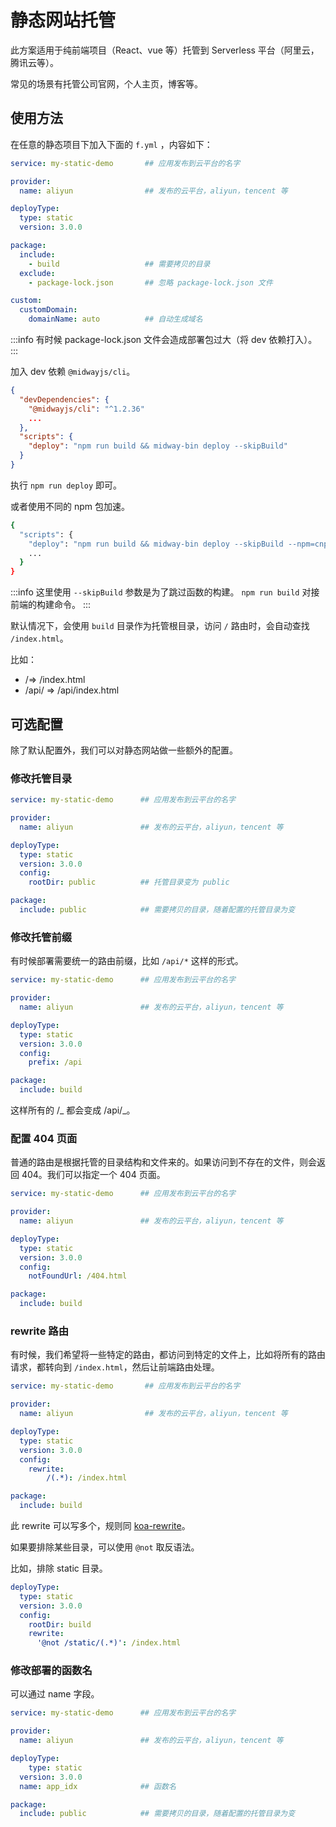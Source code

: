 # 静态网站托管

此方案适用于纯前端项目（React、vue 等）托管到 Serverless 平台（阿里云，腾讯云等）。

常见的场景有托管公司官网，个人主页，博客等。

## 使用方法

在任意的静态项目下加入下面的 `f.yml` ，内容如下：

```yaml
service: my-static-demo       ## 应用发布到云平台的名字

provider:
  name: aliyun                ## 发布的云平台，aliyun，tencent 等

deployType:
  type: static
  version: 3.0.0

package:
  include:
  	- build                   ## 需要拷贝的目录
  exclude:
    - package-lock.json       ## 忽略 package-lock.json 文件

custom:
  customDomain:
    domainName: auto          ## 自动生成域名
```

:::info
有时候 package-lock.json 文件会造成部署包过大（将 dev 依赖打入）。
:::

加入 dev 依赖 `@midwayjs/cli`。

```json
{
  "devDependencies": {
    "@midwayjs/cli": "^1.2.36"
  	...
  },
  "scripts": {
    "deploy": "npm run build && midway-bin deploy --skipBuild"
  }
}
```

执行 `npm run deploy` 即可。

或者使用不同的 npm 包加速。

```bash
{
  "scripts": {
    "deploy": "npm run build && midway-bin deploy --skipBuild --npm=cnpm",
    ...
  }
}
```

:::info
这里使用 `--skipBuild` 参数是为了跳过函数的构建。 `npm run build` 对接前端的构建命令。
:::

默认情况下，会使用 `build` 目录作为托管根目录，访问 `/` 路由时，会自动查找 `/index.html`。

比如：

- /=> /index.html
- /api/ => /api/index.html

## 可选配置

除了默认配置外，我们可以对静态网站做一些额外的配置。

### 修改托管目录

```yaml
service: my-static-demo      ## 应用发布到云平台的名字

provider:
  name: aliyun               ## 发布的云平台，aliyun，tencent 等

deployType:
  type: static
  version: 3.0.0
  config:
  	rootDir: public          ## 托管目录变为 public

package:
  include: public            ## 需要拷贝的目录，随着配置的托管目录为变
```

### 修改托管前缀

有时候部署需要统一的路由前缀，比如 `/api/*` 这样的形式。

```yaml
service: my-static-demo      ## 应用发布到云平台的名字

provider:
  name: aliyun               ## 发布的云平台，aliyun，tencent 等

deployType:
  type: static
  version: 3.0.0
  config:
  	prefix: /api

package:
  include: build
```

这样所有的 /_ 都会变成 /api/_。

### 配置 404 页面

普通的路由是根据托管的目录结构和文件来的。如果访问到不存在的文件，则会返回 404。我们可以指定一个 404 页面。

```yaml
service: my-static-demo      ## 应用发布到云平台的名字

provider:
  name: aliyun               ## 发布的云平台，aliyun，tencent 等

deployType:
  type: static
  version: 3.0.0
  config:
  	notFoundUrl: /404.html

package:
  include: build
```

### rewrite 路由



有时候，我们希望将一些特定的路由，都访问到特定的文件上，比如将所有的路由请求，都转向到 `/index.html`，然后让前端路由处理。

```yaml
service: my-static-demo       ## 应用发布到云平台的名字

provider:
  name: aliyun                ## 发布的云平台，aliyun，tencent 等

deployType:
  type: static
  version: 3.0.0
  config:
  	rewrite:
    	/(.*): /index.html

package:
  include: build
```

此 rewrite 可以写多个，规则同 [koa-rewrite](https://github.com/koajs/rewrite)。


如果要排除某些目录，可以使用 `@not` 取反语法。


比如，排除 static 目录。

```yaml
deployType:
  type: static
  version: 3.0.0
  config:
    rootDir: build
    rewrite:
      '@not /static/(.*)': /index.html
```



### 修改部署的函数名

可以通过 name 字段。


```yaml
service: my-static-demo      ## 应用发布到云平台的名字

provider:
  name: aliyun               ## 发布的云平台，aliyun，tencent 等

deployType:
	type: static
  version: 3.0.0
  name: app_idx              ## 函数名

package:
  include: public            ## 需要拷贝的目录，随着配置的托管目录为变
```
